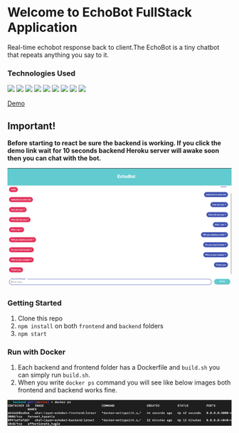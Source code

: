 # Welcome to EchoBot FullStack Application
Real-time echobot response back to client.The EchoBot is a tiny chatbot that repeats anything you say to it.


### Technologies Used
<p>
<img src="https://img.shields.io/badge/-GraphQL%20-black?style=for-the-badge&logo=graphql&logoColor=blueviolet">
<img src="https://img.shields.io/badge/-Expressjs%20-%23323330?style=for-the-badge&logo=express">
<img src="https://img.shields.io/badge/react%20-%2320232a.svg?&style=for-the-badge&logo=react" >   
<img src="https://img.shields.io/badge/-Nodejs%20-%23323330?style=for-the-badge&logo=Node.js&logoColor=green">
<img src="https://img.shields.io/badge/-Apollo%20GraphQL-311C87?logo=apollo%20graphql&logoColor=white&style=for-the-badge">
<img src="https://img.shields.io/badge/-Styled%20Components%20-purple?style=for-the-badge&logo=styled-components&logoColor=white">
<img src="https://img.shields.io/badge/-Cypress%20-black?style=for-the-badge&logo=cypress&logoColor=white">
<img src="https://img.shields.io/badge/-Vercel%20-black?style=for-the-badge&logo=vercel&logoColor=white">
<img src="https://img.shields.io/badge/-Heroku%20-purple?style=for-the-badge&logo=heroku&logoColor=white">
</p>



[Demo](https://chatlayer-code-tests.vercel.app/)
## Important!
**Before starting to react be sure the backend is working. If you click the demo link wait for 10 seconds backend Heroku server will awake soon then you can chat with the bot.**

![EchoBot](./frontend/echoBot.png)


### Getting Started
1. Clone this repo
2. `npm install` on both `frontend` and `backend` folders
3. `npm start`


### Run with Docker
1. Each backend and frontend folder has a Dockerfile and `build.sh` you can simply run `build.sh`.
2. When you write `docker ps` command you will see like below images both frontend and backend works fine.

![EchoBot](./docker-fullstack.png)
